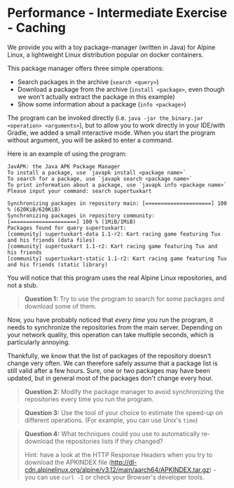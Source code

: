 # Performance - Intermediate Exercise - Caching

We provide you with a toy package-manager (written in Java) for Alpine Linux, a lightweight Linux distribution popular on docker containers.

This package manager offers three simple operations:
 - Search packages in the archive (`search <query>`)
 - Download a package from the archive (`install <package>`, even though we won't actually extract the package in this example)
 - Show some information about a package (`info <package>`)
 
The program can be invoked directly (i.e. `java -jar the_binary.jar <operation> <arguments>`), but to allow you to work directly in your IDE/with Gradle, we added a small interactive mode.
When you start the program without argument, you will be asked to enter a command.

Here is an example of using the program:

```
JavAPK: the Java APK Package Manager
To install a package, use `javapk install <package name>`
To search for a package, use `javapk search <package name>`
To print information about a package, use `javapk info <package name>`
Please input your command: search supertuxkart

Synchronizing packages in repository main: [=====================] 100 % (620KiB/620KiB)
Synchronizing packages in repository community: [=====================] 100 % (1MiB/1MiB)
Packages found for query supertuxkart: 
[community] supertuxkart-data 1.1-r2: Kart racing game featuring Tux and his friends (data files)
[community] supertuxkart 1.1-r2: Kart racing game featuring Tux and his friends
[community] supertuxkart-static 1.1-r2: Kart racing game featuring Tux and his friends (static library)
```

You will notice that this program uses the real Alpine Linux repositories, and not a stub.

> **Question 1:**
> Try to use the program to search for some packages and download some of them.

Now, you have probably noticed that _every time_ you run the program, it needs to synchronize the repositories from the main server. 
Depending on your network quality, this operation can take multiple seconds, which is particularly annoying. 

Thankfully, we know that the list of packages of the repository doesn't change very often. We can therefore safely assume that a package list is still valid after a few hours. Sure, one or two packages may have been updated, but in general most of the packages don't change every hour.

> **Question 2:**
> Modify the package manager to avoid synchronizing the repositories every time you run the program. 

> **Question 3:**
> Use the tool of your choice to estimate the speed-up on different operations. (For example, you can use Unix's `time`)

> **Question 4:**
> What techniques could you use to automatically re-download the repositories lists if they changed?
>
> Hint: have a look at the HTTP Response Headers when you try to download the APKINDEX file (http://dl-cdn.alpinelinux.org/alpine/v3.12/main/aarch64/APKINDEX.tar.gz) - you can use `curl -I` or check your Browser's developer tools.
